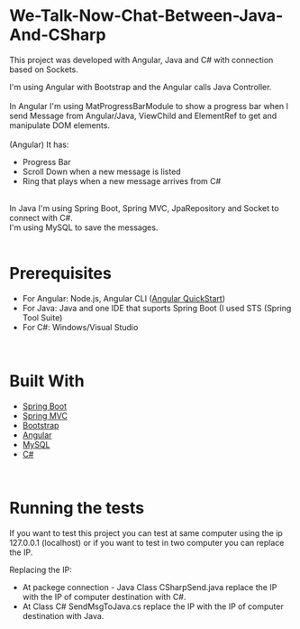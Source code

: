 # We-Talk-Now-Chat-Between-Java-And-CSharp
This project was developed with Angular, Java and C# with connection based on Sockets. 

I'm using Angular with Bootstrap and the Angular calls Java Controller. <br /> <br />
In Angular I'm using MatProgressBarModule to show a progress bar when I send Message from Angular/Java, ViewChild and ElementRef to get and manipulate DOM elements.
 <br /> <br />
(Angular) It has: 
 - Progress Bar
 - Scroll Down when a new message is listed
 - Ring that plays when a new message arrives from C#
  <br />
In Java I'm using Spring Boot, Spring MVC, JpaRepository and Socket to connect with C#.  <br />
I'm using MySQL to save the messages. <br />
 <br /> 
 
 # Prerequisites
 - For Angular: Node.js, Angular CLI  ([Angular QuickStart](http://angular.io/guide/quickstart))
 - For Java: Java and one IDE that suports Spring Boot (I used STS (Spring Tool Suite)
 - For C#: Windows/Visual Studio
 
 <br />
 
 # Built With
 
 - [Spring Boot](http://spring.io/projects/spring-boot)
 - [Spring MVC](https://docs.spring.io/spring/docs/current/spring-framework-reference/web.html)
 - [Bootstrap](https://getbootstrap.com/)
 - [Angular](https://angular.io/)
 - [MySQL](https://www.mysql.com/)
 - [C#](https://docs.microsoft.com/pt-br/dotnet/csharp/programming-guide/)
 
 <br />
 
 # Running the tests
 
 If you want to test this project you can test at same computer using the ip 127.0.0.1 (localhost) or if you want to test in two computer you can replace the IP.<br />
 
 Replacing the IP: <br />
   - At packege connection - Java Class CSharpSend.java replace the IP with the IP of computer destination with C#.
   - At Class C# SendMsgToJava.cs replace the IP with the IP of computer destination with Java. 
   
  
